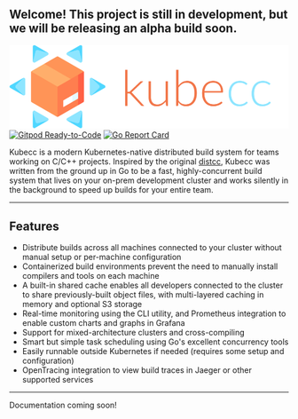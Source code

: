 ## Welcome! This project is still in development, but we will be releasing an alpha build soon.

![logo](docs/media/logo.png)
[![Gitpod Ready-to-Code](https://img.shields.io/badge/Gitpod-ready--to--code-blue?logo=gitpod)](https://gitpod.io/#https://github.com/kubecc-io/kubecc)
[![Go Report Card](https://goreportcard.com/badge/github.com/kubecc-io/kubecc)](https://goreportcard.com/report/github.com/kubecc-io/kubecc)

Kubecc is a modern Kubernetes-native distributed build system for teams working on C/C++ projects. Inspired by the original [distcc](https://github.com/distcc/distcc), Kubecc was written from the ground up in Go to be a fast, highly-concurrent build system that lives on your on-prem development cluster and works silently in the background to speed up builds for your entire team. 

---

## Features

- Distribute builds across all machines connected to your cluster without manual setup or per-machine configuration
- Containerized build environments prevent the need to manually install compilers and tools on each machine
- A built-in shared cache enables all developers connected to the cluster to share previously-built object files, with multi-layered caching in memory and optional S3 storage
- Real-time monitoring using the CLI utility, and Prometheus integration to enable custom charts and graphs in Grafana
- Support for mixed-architecture clusters and cross-compiling
- Smart but simple task scheduling using Go's excellent concurrency tools
- Easily runnable outside Kubernetes if needed (requires some setup and configuration)
- OpenTracing integration to view build traces in Jaeger or other supported services

---

Documentation coming soon!
